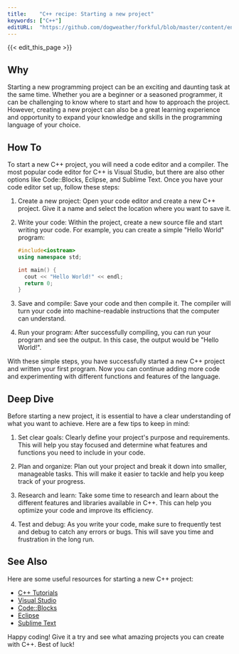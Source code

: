 ```yaml
---
title:    "C++ recipe: Starting a new project"
keywords: ["C++"]
editURL:  "https://github.com/dogweather/forkful/blob/master/content/en/cpp/starting-a-new-project.md"
---
```


{{< edit_this_page >}}

## Why
Starting a new programming project can be an exciting and daunting task at the same time. Whether you are a beginner or a seasoned programmer, it can be challenging to know where to start and how to approach the project. However, creating a new project can also be a great learning experience and opportunity to expand your knowledge and skills in the programming language of your choice.

## How To
To start a new C++ project, you will need a code editor and a compiler. The most popular code editor for C++ is Visual Studio, but there are also other options like Code::Blocks, Eclipse, and Sublime Text. Once you have your code editor set up, follow these steps:

1. Create a new project: Open your code editor and create a new C++ project. Give it a name and select the location where you want to save it.

2. Write your code: Within the project, create a new source file and start writing your code. For example, you can create a simple "Hello World" program:

   ```C++
   #include<iostream>
   using namespace std;

   int main() {
     cout << "Hello World!" << endl;
     return 0;
   }
   ```

3. Save and compile: Save your code and then compile it. The compiler will turn your code into machine-readable instructions that the computer can understand.

4. Run your program: After successfully compiling, you can run your program and see the output. In this case, the output would be "Hello World!".

With these simple steps, you have successfully started a new C++ project and written your first program. Now you can continue adding more code and experimenting with different functions and features of the language.

## Deep Dive
Before starting a new project, it is essential to have a clear understanding of what you want to achieve. Here are a few tips to keep in mind:

1. Set clear goals: Clearly define your project's purpose and requirements. This will help you stay focused and determine what features and functions you need to include in your code.

2. Plan and organize: Plan out your project and break it down into smaller, manageable tasks. This will make it easier to tackle and help you keep track of your progress.

3. Research and learn: Take some time to research and learn about the different features and libraries available in C++. This can help you optimize your code and improve its efficiency.

4. Test and debug: As you write your code, make sure to frequently test and debug to catch any errors or bugs. This will save you time and frustration in the long run.

## See Also
Here are some useful resources for starting a new C++ project:

- [C++ Tutorials](https://www.cplusplus.com/doc/tutorial/)
- [Visual Studio](https://visualstudio.microsoft.com/)
- [Code::Blocks](http://www.codeblocks.org/)
- [Eclipse](https://www.eclipse.org/)
- [Sublime Text](https://www.sublimetext.com/)

Happy coding! Give it a try and see what amazing projects you can create with C++. Best of luck!